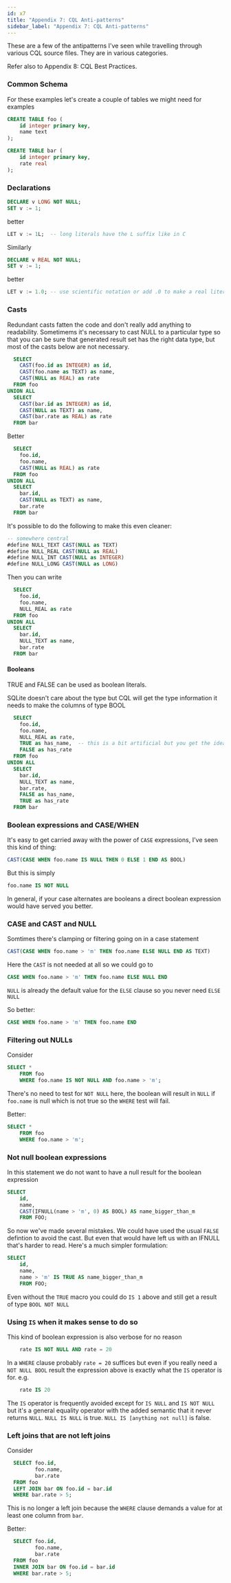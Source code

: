 ```yaml
---
id: x7
title: "Appendix 7: CQL Anti-patterns"
sidebar_label: "Appendix 7: CQL Anti-patterns"
---
```

<!---
-- Copyright (c) Facebook, Inc. and its affiliates.
--
-- This source code is licensed under the MIT license found in the
-- LICENSE file in the root directory of this source tree.
-->

These are a few of the antipatterns I've seen while travelling through various CQL source files.  They are in various categories.

Refer also to Appendix 8: CQL Best Practices.

### Common Schema

For these examples let's create a couple of tables we might need for examples

```sql
CREATE TABLE foo (
    id integer primary key,
    name text
);

CREATE TABLE bar (
    id integer primary key,
    rate real
);
```

### Declarations

```sql
DECLARE v LONG NOT NULL;
SET v := 1;
```

better

```sql
LET v := 1L;  -- long literals have the L suffix like in C
```

Similarly

```sql
DECLARE v REAL NOT NULL;
SET v := 1;
```

better

```sql
LET v := 1.0; -- use scientific notation or add .0 to make a real literal
```

### Casts

Redundant casts fatten the code and don't really add anything to readability.  Sometimems it's necessary to cast NULL to
a  particular type so that you can be sure that generated result set has the right data type, but most of the casts
below are not necessary.

```sql
  SELECT
    CAST(foo.id as INTEGER) as id,
    CAST(foo.name as TEXT) as name,
    CAST(NULL as REAL) as rate
  FROM foo
UNION ALL
  SELECT
    CAST(bar.id as INTEGER) as id,
    CAST(NULL as TEXT) as name,
    CAST(bar.rate as REAL) as rate
  FROM bar
```

Better

```sql
  SELECT
    foo.id,
    foo.name,
    CAST(NULL as REAL) as rate
  FROM foo
UNION ALL
  SELECT
    bar.id,
    CAST(NULL as TEXT) as name,
    bar.rate
  FROM bar
```

It's possible to do the following to make this even cleaner:

```sql
-- somewhere central
#define NULL_TEXT CAST(NULL as TEXT)
#define NULL_REAL CAST(NULL as REAL)
#define NULL_INT CAST(NULL as INTEGER)
#define NULL_LONG CAST(NULL as LONG)
```

Then you can write

```sql
  SELECT
    foo.id,
    foo.name,
    NULL_REAL as rate
  FROM foo
UNION ALL
  SELECT
    bar.id,
    NULL_TEXT as name,
    bar.rate
  FROM bar
```

#### Booleans

TRUE and FALSE can be used as boolean literals.

SQLite doesn't care about the type but CQL will get the type information it needs to make the columns of type BOOL

```sql
  SELECT
    foo.id,
    foo.name,
    NULL_REAL as rate,
    TRUE as has_name,  -- this is a bit artificial but you get the idea
    FALSE as has_rate
  FROM foo
UNION ALL
  SELECT
    bar.id,
    NULL_TEXT as name,
    bar.rate,
    FALSE as has_name,
    TRUE as has_rate
  FROM bar
```

### Boolean expressions and CASE/WHEN

It's easy to get carried away with the power of `CASE` expressions, I've seen this kind of thing:

```sql
CAST(CASE WHEN foo.name IS NULL THEN 0 ELSE 1 END AS BOOL)
```

But this is simply

```sql
foo.name IS NOT NULL
```

In general, if your case alternates are booleans a direct boolean expression would have served you better.

### CASE and CAST and NULL

Somtimes there's clamping or filtering going on in a case statement

```sql
CAST(CASE WHEN foo.name > 'm' THEN foo.name ELSE NULL END AS TEXT)
```

Here the `CAST` is not needed at all so we could go to

```sql
CASE WHEN foo.name > 'm' THEN foo.name ELSE NULL END
```

`NULL` is already the default value for the `ELSE` clause so you never need `ELSE NULL`

So better:

```sql
CASE WHEN foo.name > 'm' THEN foo.name END
```

### Filtering out NULLs

Consider

```sql
SELECT *
    FROM foo
    WHERE foo.name IS NOT NULL AND foo.name > 'm';
```

There's no need to test for `NOT NULL` here, the boolean will result in `NULL` if `foo.name` is null
which is not true so the `WHERE` test will fail.

Better:

```sql
SELECT *
    FROM foo
    WHERE foo.name > 'm';
```

### Not null boolean expressions

In this statement we do not want to have a null result for the boolean expression

```sql
SELECT
    id,
    name,
    CAST(IFNULL(name > 'm', 0) AS BOOL) AS name_bigger_than_m
    FROM FOO;
```

So now we've made several mistakes.  We could have used the usual `FALSE` defintion to avoid the cast.
But even that would have left us with an IFNULL that's harder to read.  Here's a much simpler formulation:

```sql
SELECT
    id,
    name,
    name > 'm' IS TRUE AS name_bigger_than_m
    FROM FOO;
```

Even without the `TRUE` macro you could do `IS 1` above and still get a result of type `BOOL NOT NULL`

### Using `IS` when it makes sense to do so

This kind of boolean expression is also verbose for no reason

```sql
    rate IS NOT NULL AND rate = 20
```

In a `WHERE` clause probably `rate = 20` suffices but even if you really need a `NOT NULL BOOL`
result the expression above is exactly what the `IS` operator is for.  e.g.

```sql
    rate IS 20
```

The `IS` operator is frequently avoided except for `IS NULL` and `IS NOT NULL` but it's a general equality operator
with the added semantic that it never returns `NULL`.   `NULL IS NULL` is true.  `NULL IS [anything not null]` is false.

### Left joins that are not left joins

Consider

```sql
  SELECT foo.id,
         foo.name,
         bar.rate
  FROM foo
  LEFT JOIN bar ON foo.id = bar.id
  WHERE bar.rate > 5;
```

This is no longer a left join because the `WHERE` clause demands a value for at least one column from `bar`.

Better:

```sql
  SELECT foo.id,
         foo.name,
         bar.rate
  FROM foo
  INNER JOIN bar ON foo.id = bar.id
  WHERE bar.rate > 5;
```
